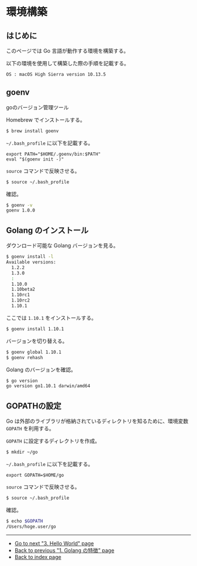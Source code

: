 # 環境構築

## はじめに

このページでは Go 言語が動作する環境を構築する。

以下の環境を使用して構築した際の手順を記載する。

```text
OS : macOS High Sierra version 10.13.5
```

## goenv

goのバージョン管理ツール

Homebrew でインストールする。

<!-- markdownlint-disable MD014 -->

```bash
$ brew install goenv
```

<!-- markdownlint-enable MD014 -->

`~/.bash_profile` に以下を記載する。

```~/.bash_profile
export PATH="$HOME/.goenv/bin:$PATH"
eval "$(goenv init -)"
```

`source` コマンドで反映させる。

<!-- markdownlint-disable MD014 -->

```bash
$ source ~/.bash_profile
```

<!-- markdownlint-enable MD014 -->

確認。

```bash
$ goenv -v
goenv 1.0.0
```

## Golang のインストール

ダウンロード可能な Golang バージョンを見る。

```bash
$ goenv install -l
Available versions:
  1.2.2
  1.3.0
  :
  1.10.0
  1.10beta2
  1.10rc1
  1.10rc2
  1.10.1
```

ここでは `1.10.1` をインストールする。

<!-- markdownlint-disable MD014 -->

```bash
$ goenv install 1.10.1
```

<!-- markdownlint-enable MD014 -->

バージョンを切り替える。

<!-- markdownlint-disable MD014 -->

```bash
$ goenv global 1.10.1
$ goenv rehash
```

<!-- markdownlint-enable MD014 -->

Golang のバージョンを確認。

```bash
$ go version
go version go1.10.1 darwin/amd64
```

## GOPATHの設定

Go は外部のライブラリが格納されているディレクトリを知るために、環境変数 `GOPATH` を利用する。

`GOPATH` に設定するディレクトリを作成。

<!-- markdownlint-disable MD014 -->

```bash
$ mkdir ~/go
```

<!-- markdownlint-enable MD014 -->

`~/.bash_profile` に以下を記載する。

```~/.bash_profile
export GOPATH=$HOME/go
```

`source` コマンドで反映させる。

<!-- markdownlint-disable MD014 -->

```bash
$ source ~/.bash_profile
```

<!-- markdownlint-enable MD014 -->

確認。

```bash
$ echo $GOPATH
/Users/hoge.user/go
```

***

* [Go to next "3. Hello World" page](./helloworld.md)
* [Back to previous "1. Golang の特徴" page](./overview.md)
* [Back to index page](../README.md)
